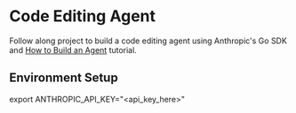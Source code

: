 # Code Editing Agent

Follow along project to build a code editing agent using Anthropic's Go SDK and [How to Build an Agent](https://ampcode.com/how-to-build-an-agent) tutorial.

## Environment Setup

export ANTHROPIC_API_KEY="<api_key_here>"
